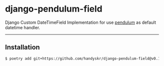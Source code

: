 # django-pendulum-field

Django Custom DateTimeField Implementation for use [pendulum](https://pendulum.eustace.io/) as default datetime handler.

---

## Installation

```bash
$ poetry add git+https://github.com/handyskr/django-pendulum-field@v0.1.0
```

